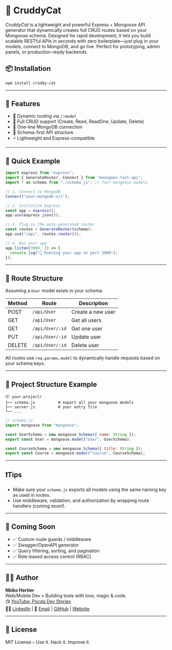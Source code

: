 
# 🚀 CruddyCat

*CruddyCat* is a lightweight and powerful Express + Mongoose API generator that dynamically creates full CRUD routes based on your Mongoose schema. Designed for rapid development, it lets you build scalable RESTful APIs in seconds with zero boilerplate—just plug in your models, connect to MongoDB, and go live. Perfect for prototyping, admin panels, or production-ready backends.

## 📦 Installation

```bash
npm install cruddy-cat
```

---

## 🔧 Features

- 🧠 Dynamic routing via `/:model`
- 🔁 Full CRUD support (Create, Read, ReadOne, Update, Delete)
- 🚀 One-line MongoDB connection
- 🧱 Schema-first API structure
- ⚡ Lightweight and Express-compatible

---

## 🧪 Quick Example

```js
import express from "express";
import { GenerateRouter, Connect } from "moongoes-fast-api";
import * as schema from "./schema.js"; // Your mongoose models

// 1. Connect to MongoDB
Connect("your-mongodb-uri");

// 2. Initialize Express
const app = express();
app.use(express.json());

// 3. Plug in the auto-generated router
const routes = GenerateRouter(schema);
app.use("/api", routes.router());

// 4. Run your app
app.listen(3000, () => {
  console.log("🚀 Running your app at port 3000");
});
```

---

## 🧱 Route Structure

Assuming a `User` model exists in your schema:

| Method | Route              | Description       |
|--------|-------------------|-------------------|
| POST   | `/api/User`       | Create a new user |
| GET    | `/api/User`       | Get all users     |
| GET    | `/api/User/:id`   | Get one user      |
| PUT    | `/api/User/:id`   | Update user       |
| DELETE | `/api/User/:id`   | Delete user       |

All routes use `req.params.model` to dynamically handle requests based on your schema keys.

---

## 📁 Project Structure Example

```
📦 your-project/
├── schema.js          # export all your mongoose models
├── server.js          # your entry file
└── ...
```

```js
// schema.js
import mongoose from "mongoose";

const UserSchema = new mongoose.Schema({ name: String });
export const User = mongoose.model("User", UserSchema);

const CourseSchema = new mongoose.Schema({ title: String });
export const Course = mongoose.model("Course", CourseSchema);
```

---

## ❗Tips

- Make sure your `schema.js` exports all models using the same naming key as used in routes.
- Use middleware, validation, and authorization by wrapping route handlers (coming soon!).

---

## 📌 Coming Soon

- ✅ Custom route guards / middleware
- ✅ Swagger/OpenAPI generator
- ✅ Query filtering, sorting, and pagination
- ✅ Role-based access control (RBAC)

---

## 🧑‍💻 Author

**Nkiko Hertier**  
Web/Mobile Dev • Building tools with love, magic & code.  
📺 [YouTube: Pocda Dev Stories](https://www.youtube.com/@CodeWithSnaow)  
🧑‍💼 [LinkedIn](https://linkedin.com/nkiko-hertier) | 📧 [Email](mailto:afrigames123@gmail.com) | [GitHub](https://github.com/nkiko-hertier) | [Website](https://nkiko-hertier.vercel.app/)

---

## 📜 License

MIT License – Use it. Hack it. Improve it.
```
